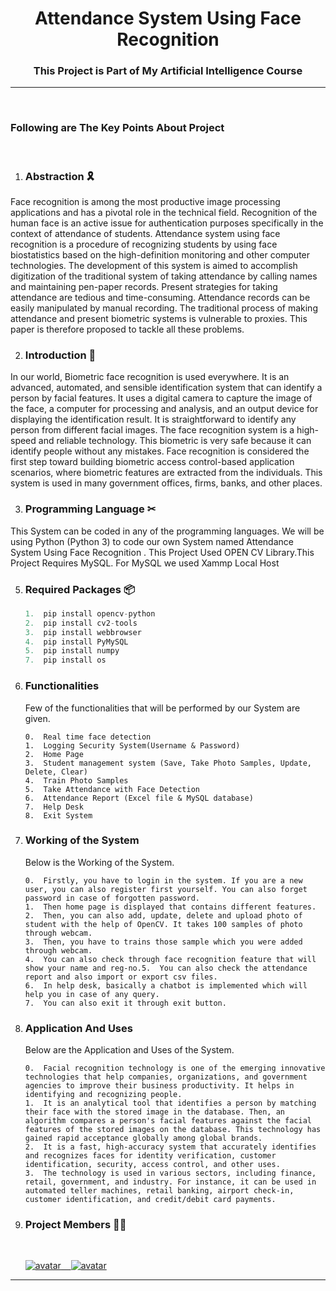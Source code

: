 <h1 align="center">Attendance System Using Face Recognition</h1>

<h3 align="center">This Project is Part of My Artificial Intelligence Course</h3>

<hr/>
<br>

### Following are The Key Points About Project

<br>

1.  ### Abstraction 🎗

<p>Face recognition is among the most productive image processing applications and has a pivotal role in the technical field. Recognition of the human face is an active issue for authentication purposes specifically in the context of attendance of students. Attendance system using face recognition is a procedure of recognizing students by using face biostatistics based on the high-definition monitoring and other computer technologies. The development of this system is aimed to accomplish digitization of the traditional system of taking attendance by calling names and maintaining pen-paper records. Present strategies for taking attendance are tedious and time-consuming. Attendance records can be easily manipulated by manual recording. The traditional process of making attendance and present biometric systems is vulnerable to proxies. This paper is therefore proposed to tackle all these problems.</p>

2.  ### Introduction 🙌

<p>In our world, Biometric face recognition is used everywhere. It is an advanced, automated, and sensible identification system that can identify a person by facial features. It uses a digital camera to capture the image of the face, a computer for processing and analysis, and an output device for displaying the identification result.
It is straightforward to identify any person from different facial images. The face recognition system is a high-speed and reliable technology. This biometric is very safe because it can identify people without any mistakes.
Face recognition is considered the first step toward building biometric access control-based application scenarios, where biometric features are extracted from the individuals. This system is used in many government offices, firms, banks, and other places.
</p>


3.  ### Programming Language ✂

<p>This System can be coded in any of the programming languages. We will be using Python (Python 3) to code our own System named Attendance System Using Face Recognition . This Project Used OPEN CV Library.This Project Requires MySQL. For MySQL we used Xammp Local Host</p>

5.  ### Required Packages 📦

    ```python
    1. 	pip install opencv-python
    2. 	pip install cv2-tools
    3.	pip install webbrowser
    4.	pip install PyMySQL
    5.	pip install numpy
    7.	pip install os
    ```

6.  ### Functionalities

    Few of the functionalities that will be performed by our System are given.

    <p>

        0.	Real time face detection
        1.  Logging Security System(Username & Password)
        2.	Home Page
        3.  Student management system (Save, Take Photo Samples, Update, Delete, Clear) 
        4.  Train Photo Samples 
        5.  Take Attendance with Face Detection 
        6.  Attendance Report (Excel file & MySQL database)
        7.  Help Desk
        8.  Exit System

    </p>

7.  ### Working of the System

    Below is the Working of the System.

    <p>

        0.  Firstly, you have to login in the system. If you are a new user, you can also register first yourself. You can also forget password in case of forgotten password.
        1.  Then home page is displayed that contains different features.
        2.  Then, you can also add, update, delete and upload photo of student with the help of OpenCV. It takes 100 samples of photo through webcam.
        3.  Then, you have to trains those sample which you were added through webcam.
        4.  You can also check through face recognition feature that will show your name and reg-no.5.  You can also check the attendance report and also import or export csv files.
        6.  In help desk, basically a chatbot is implemented which will help you in case of any query.
        7.  You can also exit it through exit button.


    </p>

8.  ### Application And Uses

    Below are the Application and Uses of the System.

    <p>

        0.  Facial recognition technology is one of the emerging innovative technologies that help companies, organizations, and government agencies to improve their business productivity. It helps in identifying and recognizing people. 
        1.  It is an analytical tool that identifies a person by matching their face with the stored image in the database. Then, an algorithm compares a person's facial features against the facial features of the stored images on the database. This technology has gained rapid acceptance globally among global brands.
        2.  It is a fast, high-accuracy system that accurately identifies and recognizes faces for identity verification, customer identification, security, access control, and other uses. 
        3.  The technology is used in various sectors, including finance, retail, government, and industry. For instance, it can be used in automated teller machines, retail banking, airport check-in, customer identification, and credit/debit card payments.



    </p>

9.  ### Project Members 👨‍👦

    <br/>

    <a href="https://github.com/Huzzifa787">![avatar](https://images.weserv.nl/?url=https://avatars.githubusercontent.com/u/89720984?v=4&h=100&w=100&fit=cover&mask=circle&maxage=7d) &nbsp;&nbsp;
    <a href="https://github.com/Abdul9272">![avatar](https://images.weserv.nl/?url=https://avatars.githubusercontent.com/u/97548920?v=4&h=100&w=100&fit=cover&mask=circle&maxage=7d)

---
